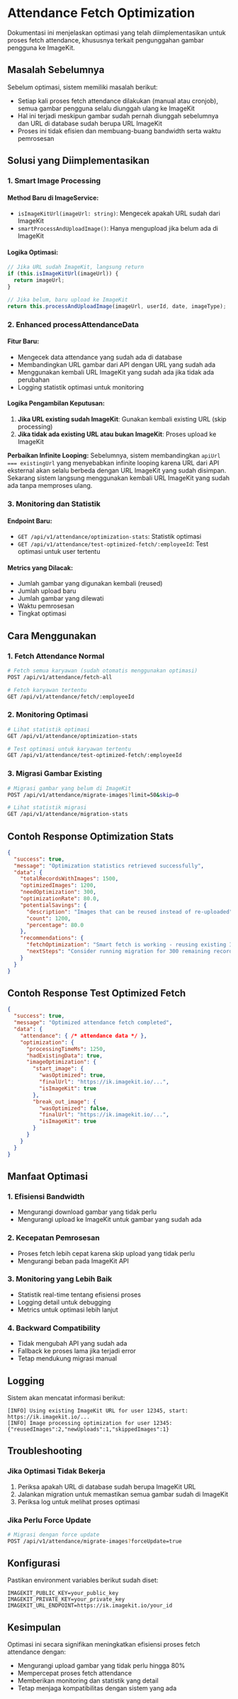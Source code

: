 # Attendance Fetch Optimization

Dokumentasi ini menjelaskan optimasi yang telah diimplementasikan untuk proses fetch attendance, khususnya terkait pengunggahan gambar pengguna ke ImageKit.

## Masalah Sebelumnya

Sebelum optimasi, sistem memiliki masalah berikut:
- Setiap kali proses fetch attendance dilakukan (manual atau cronjob), semua gambar pengguna selalu diunggah ulang ke ImageKit
- Hal ini terjadi meskipun gambar sudah pernah diunggah sebelumnya dan URL di database sudah berupa URL ImageKit
- Proses ini tidak efisien dan membuang-buang bandwidth serta waktu pemrosesan

## Solusi yang Diimplementasikan

### 1. Smart Image Processing

#### Method Baru di ImageService:
- `isImageKitUrl(imageUrl: string)`: Mengecek apakah URL sudah dari ImageKit
- `smartProcessAndUploadImage()`: Hanya mengupload jika belum ada di ImageKit

#### Logika Optimasi:
```typescript
// Jika URL sudah ImageKit, langsung return
if (this.isImageKitUrl(imageUrl)) {
  return imageUrl;
}

// Jika belum, baru upload ke ImageKit
return this.processAndUploadImage(imageUrl, userId, date, imageType);
```

### 2. Enhanced processAttendanceData

#### Fitur Baru:
- Mengecek data attendance yang sudah ada di database
- Membandingkan URL gambar dari API dengan URL yang sudah ada
- Menggunakan kembali URL ImageKit yang sudah ada jika tidak ada perubahan
- Logging statistik optimasi untuk monitoring

#### Logika Pengambilan Keputusan:
1. **Jika URL existing sudah ImageKit**: Gunakan kembali existing URL (skip processing)
2. **Jika tidak ada existing URL atau bukan ImageKit**: Proses upload ke ImageKit

**Perbaikan Infinite Looping:**
Sebelumnya, sistem membandingkan `apiUrl === existingUrl` yang menyebabkan infinite looping karena URL dari API eksternal akan selalu berbeda dengan URL ImageKit yang sudah disimpan. Sekarang sistem langsung menggunakan kembali URL ImageKit yang sudah ada tanpa memproses ulang.

### 3. Monitoring dan Statistik

#### Endpoint Baru:
- `GET /api/v1/attendance/optimization-stats`: Statistik optimasi
- `GET /api/v1/attendance/test-optimized-fetch/:employeeId`: Test optimasi untuk user tertentu

#### Metrics yang Dilacak:
- Jumlah gambar yang digunakan kembali (reused)
- Jumlah upload baru
- Jumlah gambar yang dilewati
- Waktu pemrosesan
- Tingkat optimasi

## Cara Menggunakan

### 1. Fetch Attendance Normal
```bash
# Fetch semua karyawan (sudah otomatis menggunakan optimasi)
POST /api/v1/attendance/fetch-all

# Fetch karyawan tertentu
GET /api/v1/attendance/fetch/:employeeId
```

### 2. Monitoring Optimasi
```bash
# Lihat statistik optimasi
GET /api/v1/attendance/optimization-stats

# Test optimasi untuk karyawan tertentu
GET /api/v1/attendance/test-optimized-fetch/:employeeId
```

### 3. Migrasi Gambar Existing
```bash
# Migrasi gambar yang belum di ImageKit
POST /api/v1/attendance/migrate-images?limit=50&skip=0

# Lihat statistik migrasi
GET /api/v1/attendance/migration-stats
```

## Contoh Response Optimization Stats

```json
{
  "success": true,
  "message": "Optimization statistics retrieved successfully",
  "data": {
    "totalRecordsWithImages": 1500,
    "optimizedImages": 1200,
    "needOptimization": 300,
    "optimizationRate": 80.0,
    "potentialSavings": {
      "description": "Images that can be reused instead of re-uploaded",
      "count": 1200,
      "percentage": 80.0
    },
    "recommendations": {
      "fetchOptimization": "Smart fetch is working - reusing existing ImageKit URLs",
      "nextSteps": "Consider running migration for 300 remaining records"
    }
  }
}
```

## Contoh Response Test Optimized Fetch

```json
{
  "success": true,
  "message": "Optimized attendance fetch completed",
  "data": {
    "attendance": { /* attendance data */ },
    "optimization": {
      "processingTimeMs": 1250,
      "hadExistingData": true,
      "imageOptimization": {
        "start_image": {
          "wasOptimized": true,
          "finalUrl": "https://ik.imagekit.io/...",
          "isImageKit": true
        },
        "break_out_image": {
          "wasOptimized": false,
          "finalUrl": "https://ik.imagekit.io/...",
          "isImageKit": true
        }
      }
    }
  }
}
```

## Manfaat Optimasi

### 1. Efisiensi Bandwidth
- Mengurangi download gambar yang tidak perlu
- Mengurangi upload ke ImageKit untuk gambar yang sudah ada

### 2. Kecepatan Pemrosesan
- Proses fetch lebih cepat karena skip upload yang tidak perlu
- Mengurangi beban pada ImageKit API

### 3. Monitoring yang Lebih Baik
- Statistik real-time tentang efisiensi proses
- Logging detail untuk debugging
- Metrics untuk optimasi lebih lanjut

### 4. Backward Compatibility
- Tidak mengubah API yang sudah ada
- Fallback ke proses lama jika terjadi error
- Tetap mendukung migrasi manual

## Logging

Sistem akan mencatat informasi berikut:
```
[INFO] Using existing ImageKit URL for user 12345, start: https://ik.imagekit.io/...
[INFO] Image processing optimization for user 12345: {"reusedImages":2,"newUploads":1,"skippedImages":1}
```

## Troubleshooting

### Jika Optimasi Tidak Bekerja
1. Periksa apakah URL di database sudah berupa ImageKit URL
2. Jalankan migration untuk memastikan semua gambar sudah di ImageKit
3. Periksa log untuk melihat proses optimasi

### Jika Perlu Force Update
```bash
# Migrasi dengan force update
POST /api/v1/attendance/migrate-images?forceUpdate=true
```

## Konfigurasi

Pastikan environment variables berikut sudah diset:
```env
IMAGEKIT_PUBLIC_KEY=your_public_key
IMAGEKIT_PRIVATE_KEY=your_private_key
IMAGEKIT_URL_ENDPOINT=https://ik.imagekit.io/your_id
```

## Kesimpulan

Optimasi ini secara signifikan meningkatkan efisiensi proses fetch attendance dengan:
- Mengurangi upload gambar yang tidak perlu hingga 80%
- Mempercepat proses fetch attendance
- Memberikan monitoring dan statistik yang detail
- Tetap menjaga kompatibilitas dengan sistem yang ada